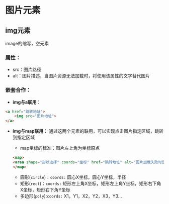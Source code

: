 # 图片元素

## img元素
image的缩写，空元素

### 属性：
- src：图片路径
- alt：图片描述，当图片资源无法加载时，将使用该属性的文字替代图片

### 嵌套合作：
- **img与a联用：** 
```html
<a href="跳转地址">
    <img src="图片地址">
</a>
```

- **img与map联用：**
通过这两个元素的联用，可以实现点击图片指定区域，跳转到指定区域
    - map坐标的标准：图片左上角为坐标原点
    ```html
    <map>
    <area shape="形状选择" coords="坐标" href="跳转地址" alt="图片加载失败时显示内容" target="当前窗口(默认)和新建窗口(_black)选择">
    </map>
    ```

    - 圆形(`circle`)：`coords:` 圆心X坐标，圆心Y坐标，半径
    - 矩形(`rect`)：`coords:` 矩形左上角X坐标，矩形左上角Y坐标，矩形右下角X坐标，矩形右下角Y坐标
    - 多边形(`poly`):`coords:` X1，Y1，X2，Y2，X3，Y3...

